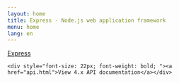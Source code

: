 ```yaml
---
layout: home
title: Express - Node.js web application framework
menu: home
lang: en
---
```

<!---
 Copyright (c) 2016 StrongLoop, IBM, and Express Contributors
 License: MIT
-->

<section id="home-content">
    <section id="description">
        <a href="/" class="express">Express</a>
    </section>

    <div style="font-size: 22px; font-weight: bold; "><a href="api.html">View 4.x API documentation</a></div>

</section>


